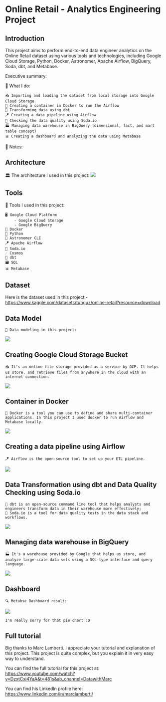 # Online Retail - Analytics Engineering Project

## Introduction 
This project aims to perform end-to-end data engineer analytics on the Online Retail dataset using various tools and technologies, including Google Cloud Storage, Python, Docker, Astronomer, Apache Airflow, BigQuery, Soda, dbt, and Metabase. 

Executive summary: 

🔧 What I do:

    📥 Importing and loading the dataset from local storage into Google Cloud Storage
    🐳 Creating a container in Docker to run the Airflow
    🔄 Transforming data using dbt 
    🪁 Creating a data pipeline using Airflow
    🍹 Checking the data quality using Soda.io 
    🏭 Managing data warehouse in BigQuery (dimensional, fact, and mart table concept) 
    📊 Creating a dashboard and analyzing the data using Metabase 
      
📒 Notes: 

## Architecture 
🏛️ The architecture I used in this project: 
<img src="img/architecture.png"> 

## Tools 
🔧 Tools I used in this project:

    🖥️ Google Cloud Platform
        - Google Cloud Storage  
        - Google BigQuery 
    🐳 Docker
    🐍 Python 
    🔮 Astronomer CLI 
    🪁 Apache Airflow 
    🍹 Soda.io
    ☄️ Cosmos 
    🔄 dbt
    🗃️ SQL
    📊 Metabase

## Dataset 
Here is the dataset used in this project - https://www.kaggle.com/datasets/tunguz/online-retail?resource=download 

## Data Model 
    📑 Data modeling in this project: 
<img src="img/data modelling.png"> 

## Creating Google Cloud Storage Bucket 
    📥 It's an online file storage provided as a service by GCP. It helps us store, and retrieve files from anywhere in the cloud with an internet connection.
<img src="img/GCS Bucket.png"> 

## Container in Docker 
    🐳 Docker is a tool you can use to define and share multi-container applications. In this project I used docker to run Airflow and Metabase locally. 
<img src="img/Docker.png"> 

## Creating a data pipeline using Airflow
    🪁 Airflow is the open-source tool to set up your ETL pipeline. 
<img src="img/airflow  Chain.png">

## Data Transformation using dbt and Data Quality Checking using Soda.io 
    🔄 dbt is an open-source command line tool that helps analysts and engineers transform data in their warehouse more effectively; 
    🍹 Soda.io is a tool for data quality tests in the data stack and workflows. 
<img src="img/Data Checking using Soda.png"> 

## Managing data warehouse in BigQuery 
    🏭 It's a warehouse provided by Google that helps us store, and analyze large-scale data sets using a SQL-type interface and query language. 
<img src="img/BQ Retail Dataset.png"> 

## Dashboard 
    🔍 Metabse Dashboard result: 
<img src="img/Metabase report.png">  

    I'm really sorry for that pie chart :D

## Full tutorial

Big thanks to Marc Lamberti. I appreciate your tutorial and explanation of this project. This project is quite complex, but you explain it in very easy way to understand.

You can find the full tutorial for this project at: https://www.youtube.com/watch?v=DzxtCxi4YaA&t=481s&ab_channel=DatawithMarc 

You can find his LinkedIn profile here: https://www.linkedin.com/in/marclamberti/ 
